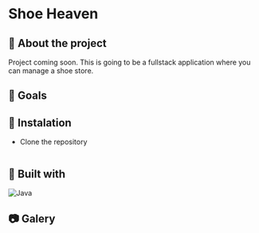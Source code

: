 # Shoe Heaven

## :beginner: About the project
Project coming soon. This is going to be a fullstack application where you can manage a shoe store.

## :dart: Goals


## :electric_plug: Instalation
- Clone the repository
    ```
  
  ```

 
## :hammer: Built with
![Java](https://img.shields.io/badge/java-%23ED8B00.svg?style=for-the-badge&logo=openjdk&logoColor=white)


## :camera: Galery
